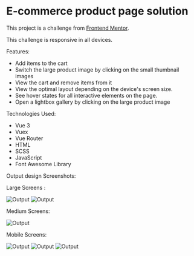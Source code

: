 # E-commerce product page solution

<!-- **[See Website Live]()** -->

This project is a challenge from [Frontend Mentor](https://www.frontendmentor.io/challenges/ecommerce-product-page-UPsZ9MJp6).

This challenge is responsive in all devices.

Features:

- Add items to the cart
- Switch the large product image by clicking on the small thumbnail images
- View the cart and remove items from it
- View the optimal layout depending on the device's screen size.
- See hover states for all interactive elements on the page.
- Open a lightbox gallery by clicking on the large product image

Technologies Used:

- Vue 3
- Vuex
- Vue Router
- HTML
- SCSS
- JavaScript
- Font Awesome Library

<!-- **[See Website Live]()** -->

Output design Screenshots:

Large Screens :

![Output](/Output-design-screenshots/1.png)
![Output](/Output-design-screenshots/2.png)

Medium Screens:

![Output](/Output-design-screenshots/3.png)

Mobile Screens:

![Output](/Output-design-screenshots/4.png)
![Output](/Output-design-screenshots/5.png)
![Output](/Output-design-screenshots/6.png)
